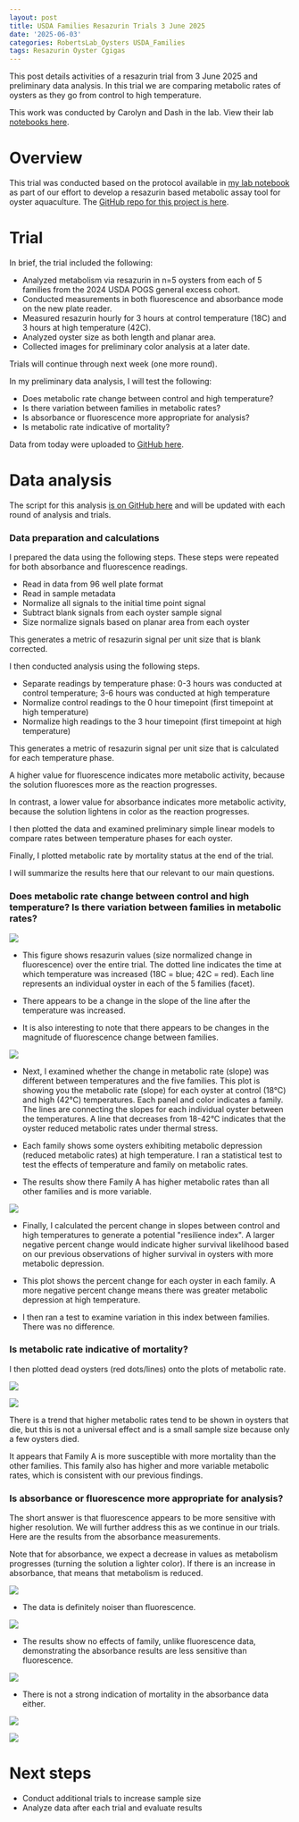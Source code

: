 ```yaml
---
layout: post
title: USDA Families Resazurin Trials 3 June 2025
date: '2025-06-03'
categories: RobertsLab_Oysters USDA_Families
tags: Resazurin Oyster Cgigas
---
```


This post details activities of a resazurin trial from 3 June 2025 and preliminary data analysis. In this trial we are comparing metabolic rates of oysters as they go from control to high temperature. 

This work was conducted by Carolyn and Dash in the lab. View their lab [notebooks here](https://genefish.wordpress.com/).  

# Overview 

This trial was conducted based on the protocol available in [my lab notebook](https://ahuffmyer.github.io/ASH_Putnam_Lab_Notebook/Resazurin-Metabolic-Assays-Protocol-for-Individual-Stress-Testing/) as part of our effort to develop a resazurin based metabolic assay tool for oyster aquaculture. The [GitHub repo for this project is here](https://github.com/RobertsLab/resazurin-assay-development).  

# Trial 

In brief, the trial included the following:  

- Analyzed metabolism via resazurin in n=5 oysters from each of 5 families from the 2024 USDA POGS general excess cohort. 
- Conducted measurements in both fluorescence and absorbance mode on the new plate reader. 
- Measured resazurin hourly for 3 hours at control temperature (18C) and 3 hours at high temperature (42C). 
- Analyzed oyster size as both length and planar area. 
- Collected images for preliminary color analysis at a later date.  

Trials will continue through next week (one more round).    

In my preliminary data analysis, I will test the following:  

- Does metabolic rate change between control and high temperature? 
- Is there variation between families in metabolic rates? 
- Is absorbance or fluorescence more appropriate for analysis? 
- Is metabolic rate indicative of mortality? 

Data from today were uploaded to [GitHub here](https://github.com/RobertsLab/resazurin-assay-development/tree/main/data/usda-families).  

# Data analysis 

The script for this analysis [is on GitHub here](https://github.com/RobertsLab/resazurin-assay-development/blob/main/scripts/usda_families/resazurin-analysis-families.Rmd) and will be updated with each round of analysis and trials.  

### Data preparation and calculations 

I prepared the data using the following steps. These steps were repeated for both absorbance and fluorescence readings.    

- Read in data from 96 well plate format 
- Read in sample metadata 
- Normalize all signals to the initial time point signal
- Subtract blank signals from each oyster sample signal
- Size normalize signals based on planar area from each oyster 

This generates a metric of resazurin signal per unit size that is blank corrected.   

I then conducted analysis using the following steps. 

- Separate readings by temperature phase: 0-3 hours was conducted at control temperature; 3-6 hours was conducted at high temperature
- Normalize control readings to the 0 hour timepoint (first timepoint at high temperature)
- Normalize high readings to the 3 hour timepoint (first timepoint at high temperature)

This generates a metric of resazurin signal per unit size that is calculated for each temperature phase. 

A higher value for fluorescence indicates more metabolic activity, because the solution fluoresces more as the reaction progresses.   

In contrast, a lower value for absorbance indicates more metabolic activity, because the solution lightens in color as the reaction progresses.   

I then plotted the data and examined preliminary simple linear models to compare rates between temperature phases for each oyster.  

Finally, I plotted metabolic rate by mortality status at the end of the trial.  

I will summarize the results here that our relevant to our main questions.  

### Does metabolic rate change between control and high temperature? Is there variation between families in metabolic rates?  

![](https://github.com/AHuffmyer/ASH_Putnam_Lab_Notebook/blob/master/images/NotebookImages/oysters/resazurin/usda/20250603/fl_family_trajectories.png?raw=true)

- This figure shows resazurin values (size normalized change in fluorescence) over the entire trial. The dotted line indicates the time at which temperature was increased (18C = blue; 42C = red). Each line represents an individual oyster in each of the 5 families (facet).  

- There appears to be a change in the slope of the line after the temperature was increased. 

- It is also interesting to note that there appears to be changes in the magnitude of fluorescence change between families.

![](https://github.com/AHuffmyer/ASH_Putnam_Lab_Notebook/blob/master/images/NotebookImages/oysters/resazurin/usda/20250603/fl_family_slopes.png?raw=true)

- Next, I examined whether the change in metabolic rate (slope) was different between temperatures and the five families. This plot is showing you the metabolic rate (slope) for each oyster at control (18°C) and high (42°C) temperatures. Each panel and color indicates a family. The lines are connecting the slopes for each individual oyster between the temperatures. A line that decreases from 18-42°C indicates that the oyster reduced metabolic rates under thermal stress. 

- Each family shows some oysters exhibiting metabolic depression (reduced metabolic rates) at high temperature. I ran a statistical test to test the effects of temperature and family on metabolic rates. 

- The results show there Family A has higher metabolic rates than all other families and is more variable. 

![](https://github.com/AHuffmyer/ASH_Putnam_Lab_Notebook/blob/master/images/NotebookImages/oysters/resazurin/usda/20250603/fl_family_percent_change.png?raw=true)

- Finally, I calculated the percent change in slopes between control and high temperatures to generate a potential "resilience index". A larger negative percent change would indicate higher survival likelihood based on our previous observations of higher survival in oysters with more metabolic depression.  

- This plot shows the percent change for each oyster in each family. A more negative percent change means there was greater metabolic depression at high temperature.  

- I then ran a test to examine variation in this index between families. There was no difference.  

### Is metabolic rate indicative of mortality? 

I then plotted dead oysters (red dots/lines) onto the plots of metabolic rate.  

![](https://github.com/AHuffmyer/ASH_Putnam_Lab_Notebook/blob/master/images/NotebookImages/oysters/resazurin/usda/20250603/fl_family_slopes_mortality.png?raw=true)

![](https://github.com/AHuffmyer/ASH_Putnam_Lab_Notebook/blob/master/images/NotebookImages/oysters/resazurin/usda/20250603/fl_family_percent_change_mortality.png?raw=true)

There is a trend that higher metabolic rates tend to be shown in oysters that die, but this is not a universal effect and is a small sample size because only a few oysters died.   

It appears that Family A is more susceptible with more mortality than the other families. This family also has higher and more variable metabolic rates, which is consistent with our previous findings.  

### Is absorbance or fluorescence more appropriate for analysis?

The short answer is that fluorescence appears to be more sensitive with higher resolution. We will further address this as we continue in our trials. Here are the results from the absorbance measurements.   

Note that for absorbance, we expect a decrease in values as metabolism progresses (turning the solution a lighter color). If there is an increase in absorbance, that means that metabolism is reduced.  

![](https://github.com/AHuffmyer/ASH_Putnam_Lab_Notebook/blob/master/images/NotebookImages/oysters/resazurin/usda/20250603/ab_family_trajectories.png?raw=true)

- The data is definitely noiser than fluorescence.   

![](https://github.com/AHuffmyer/ASH_Putnam_Lab_Notebook/blob/master/images/NotebookImages/oysters/resazurin/usda/20250603/ab_family_slopes.png?raw=true)

- The results show no effects of family, unlike fluorescence data, demonstrating the absorbance results are less sensitive than fluorescence.  

![](https://github.com/AHuffmyer/ASH_Putnam_Lab_Notebook/blob/master/images/NotebookImages/oysters/resazurin/usda/20250603/ab_family_percent_change.png?raw=true)

- There is not a strong indication of mortality in the absorbance data either. 

![](https://github.com/AHuffmyer/ASH_Putnam_Lab_Notebook/blob/master/images/NotebookImages/oysters/resazurin/usda/20250603/ab_family_slopes_mortality.png?raw=true)

![](https://github.com/AHuffmyer/ASH_Putnam_Lab_Notebook/blob/master/images/NotebookImages/oysters/resazurin/usda/20250603/ab_family_percent_change_mortality.png?raw=true)

# Next steps

- Conduct additional trials to increase sample size 
- Analyze data after each trial and evaluate results 

